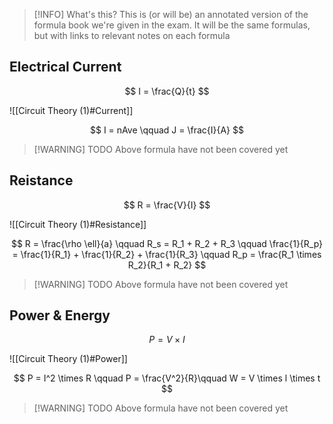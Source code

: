 

> [!INFO] What's this?
> This is (or will be) an annotated version of the formula book we're given in the exam. It will be the same formulas, but with links to relevant notes on each formula


## Electrical Current
$$
I = \frac{Q}{t}
$$

![[Circuit Theory (1)#Current]]



$$
I = nAve \qquad J = \frac{I}{A}
$$

> [!WARNING] TODO
> Above formula have not been covered yet


## Reistance

$$
R = \frac{V}{I} 
$$

![[Circuit Theory (1)#Resistance]]


$$
R = \frac{\rho \ell}{a} \qquad R_s = R_1 + R_2 + R_3 \qquad \frac{1}{R_p} = \frac{1}{R_1} + \frac{1}{R_2} + \frac{1}{R_3}
\qquad R_p = \frac{R_1 \times R_2}{R_1 + R_2}
$$

> [!WARNING] TODO
> Above formula have not been covered yet

## Power & Energy

$$
P = V \times I 
$$

![[Circuit Theory (1)#Power]]

$$
P = I^2 \times R \qquad P = \frac{V^2}{R}\qquad W = V \times l \times t
$$

> [!WARNING] TODO
> Above formula have not been covered yet